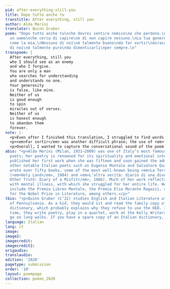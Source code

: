 ```yaml
---
pid: after-everything-still-you
title: Dopo tutto anche tu
transtitle: After everything, still you
author: Alda Merini
translator: Quinn Gruber
poem: "Dopo tutto anche tu\nche dovrei sentire nemico\ne che perdono.\nSei soltanto
  un uomo\nche cerca di capire\ne di non capire nessuno.\nLa tua generosità \nè falsa
  come la mia.\nNessuno di noi\nè talmente buono\nda far sortir\nmiracoli dai versi.\nNessuno
  di noi\nè talmente puro\nda dimenticarli\nper sempre.\n"
transpoem: |
  After everything, still you
  who I should see as an enemy
  and who I forgive.
  You are only a man
  who searches for understanding
  and understands no one.
  Your generosity
  is false, like mine.
  Neither of us
  is good enough
  to spin
  miracles out of verses.
  Neither of us
  is honest enough
  to abandon them
  forever.
note: |-
  <p>Even after I finished this translation, I struggled to find words to describe what is so captivating about Merini’s poetry. Calling its language simple feels like an injustice to its intense emotional power, and yet the poem’s simplicity is its driving force. Balancing these traits proved itself the most difficult aspect of translating. For example, <em>sentire</em> possesses many meanings: “to hear, smell, taste, and feel”; multiple forms of sensory perception are implicitly tied to emotional feeling. Thus, <em>sentire nemico</em> not only implies the <em>feeling</em> that someone is your enemy, but also the inability to perceive them as anything else. I translated this phrase as “see as an enemy” to preserve the sense-emotion link as naturally as possible in English.</p>
  <p><em>Far sortir</em> was another difficult phrase; the use of <em>fare</em> (“to do, to make”) before an infinitive is a common construction in Italian but can sound jarring in English, so I only translated <em>sortir</em>. <em>Sortir(e)</em> means “to pull from, draw out,” but I chose to translate it as “spin,” in the sense of spinning yarn or thread, to evoke a physical connection, the weaving together of two people’s lives.</p>
  <p>Overall, I wanted to capture the conversational sound of the poem — not in the sense of small talk, but of openness. The speaker recognizes the pain of the past that lies between them and the man, and yet they forgive him. They do not dismiss that pain, but reach out despite it, because we rely on our relationships with others to know who we are. Though this <em>generosità</em>/generosity is “false” in that we write and speak in order to reassure ourselves, Merini asks us: Is there any other way to survive, to connect with each other, than through language and poetry?</p>
abio: "<p>Alda Merini (Milan, 1931–2009) was one of Italy’s most famous twentieth-century
  poets; her poetry is renowned for its spirituality and emotional intensity. She
  published her first work when she was fifteen and soon gained the admiration of
  other notable Italian poets such as Eugenio Montale and Salvatore Quasimodo. Merini
  wrote over fifty books, some of the most well-known being <em>La Terra Santa</em>
  (<em>Holy Land</em>, 1984) and <em>L’altra verità: diario di una diversa</em> (<em>The
  Other Truth: Diary of a Misfit</em>, 1986). Much of her work reflects upon her experiences
  with mental illness, with which she struggled for her entire life. Her accolades
  include the Premio Librex Montale, the Premio Elsa Morante Ragazzi, and a nomination
  for the Nobel Prize in Literature, among others.</p>"
tbio: "<p>Quinn Gruber (C’22) studies English and Italian Literature at the University
  of Pennsylvania. As a kid, they would sit and read the family copy of the Merriam-Webster
  dictionary, which probably explains why they refuse to use the OED. In their free
  time, they write poetry, play in a quartet, work at the Kelly Writers House, and
  go on long walks. If you have a spare copy of an Italian dictionary, let them know.</p>"
language: Italian
lang: it
image:
image2:
imagecredit:
imagecredit2:
origaudio:
translaudio:
edition: '2020'
pagetype: submission
order: '10'
layout: poempage
collection: poems_2020
---
```

